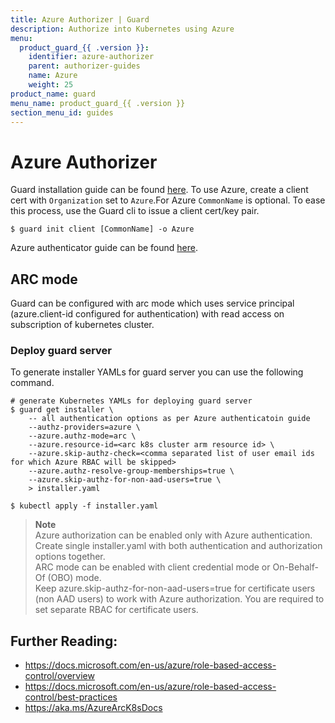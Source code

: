 ```yaml
---
title: Azure Authorizer | Guard
description: Authorize into Kubernetes using Azure
menu:
  product_guard_{{ .version }}:
    identifier: azure-authorizer
    parent: authorizer-guides
    name: Azure
    weight: 25
product_name: guard
menu_name: product_guard_{{ .version }}
section_menu_id: guides
---
```


# Azure Authorizer

Guard installation guide can be found [here](/docs/setup/install.md). To use Azure, create a client cert with `Organization` set to `Azure`.For Azure `CommonName` is optional. To ease this process, use the Guard cli to issue a client cert/key pair.

```console
$ guard init client [CommonName] -o Azure
```

Azure authenticator guide can be found [here](/docs/guides/authenticator/azure.md).   

   
## ARC mode
   
Guard can be configured with arc mode which uses service principal (azure.client-id configured for authentication) with read access on subscription of kubernetes cluster.   

### Deploy guard server

To generate installer YAMLs for guard server you can use the following command.

```console
# generate Kubernetes YAMLs for deploying guard server
$ guard get installer \
    -- all authentication options as per Azure authenticatoin guide
    --authz-providers=azure \
    --azure.authz-mode=arc \
    --azure.resource-id=<arc k8s cluster arm resource id> \
    --azure.skip-authz-check=<comma separated list of user email ids for which Azure RBAC will be skipped>
    --azure.authz-resolve-group-memberships=true \
    --azure.skip-authz-for-non-aad-users=true \
    > installer.yaml

$ kubectl apply -f installer.yaml
```
> **Note**   
> Azure authorization can be enabled only with Azure authentication.  
> Create single installer.yaml with both authentication and authorization options together.    
> ARC mode can be enabled with client credential mode or On-Behalf-Of (OBO) mode.  
> Keep azure.skip-authz-for-non-aad-users=true for certificate users (non AAD users) to work with Azure authorization. You are required to set separate RBAC for certificate users.  

## Further Reading:
- https://docs.microsoft.com/en-us/azure/role-based-access-control/overview   
- https://docs.microsoft.com/en-us/azure/role-based-access-control/best-practices  
- https://aka.ms/AzureArcK8sDocs  





